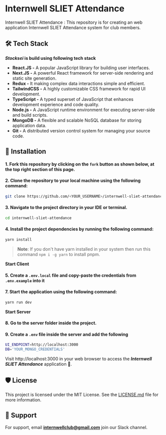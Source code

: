 # ****Internwell SLIET Attendance****

Internwell SLIET Attendance : This repository is for creating an web application Internwell SLIET Attendance system for club members.

## 🛠️ Tech Stack

****_Stocksei_** is build using following tech stack**

- **React.JS -** A popular JavaScript library for building user interfaces.
- **Next.JS -** A powerful React framework for server-side rendering and static site generation.
- **Redux -** It making complex data interactions simple and efficient.
- **TailwindCSS -** A highly customizable CSS framework for rapid UI development.
- **TypeScript -** A typed superset of JavaScript that enhances development experience and code quality.
- **Node.js -** A JavaScript runtime environment for executing server-side and build scripts.
- **MongoDB -** A flexible and scalable NoSQL database for storing application data.
- **Git -** A distributed version control system for managing your source code.

## 📲 Installation

#### 1. Fork this repository by clicking on the `fork` button as shown below, at the top right section of this page.

#### 2. Clone the repository to your local machine using the following command:

```bash
git clone https://github.com/<YOUR_USERNAME>/internwell-sliet-attendance
```

#### 3. Navigate to the project directory in your IDE or terminal.

```bash
cd internwell-sliet-attendance
```

#### 4. Install the project dependencies by running the following command:

```bash
yarn install
```

> **Note**: If you don't have yarn installed in your system then run this command `npm i -g yarn` to install pnpm.

**Start Client**

#### 5. Create a `.env.local` file and copy-paste the credentials from `.env.example` into it

#### 7. Start the application using the following command:

```bash
yarn run dev
```

**Start Server**

#### 8. Go to the server folder inside the project.

#### 9. Create a `.env` file inside the server and add the following

```bash
UI_ENDPOINT=http://localhost:3000
DB='YOUR_MONGO_CREDENTIALS'
```

Visit http://localhost:3000 in your web browser to access the **_Internwell SLIET Attendance_** application 🎉.

## 🛡️ License

This project is licensed under the MIT License. See the [LICENSE.md](./LICENSE) file for more information.

## 📌 Support

For support, email **internwellclub@gmail.com** join our Slack channel.
